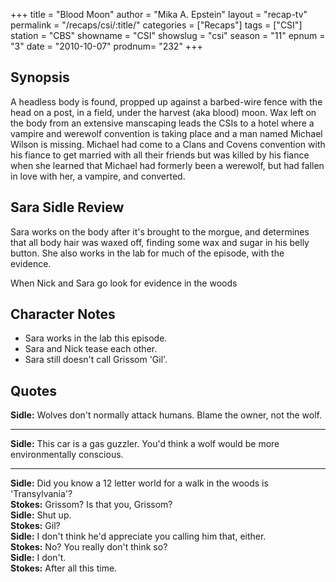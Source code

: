 +++
title = "Blood Moon"
author = "Mika A. Epstein"
layout = "recap-tv"
permalink = "/recaps/csi/:title/"
categories = ["Recaps"]
tags = ["CSI"]
station = "CBS"
showname = "CSI"
showslug = "csi"
season = "11"
epnum = "3"
date = "2010-10-07"
prodnum= "232"
+++

## Synopsis

A headless body is found, propped up against a barbed-wire fence with the head on a post, in a field, under the harvest (aka blood) moon. Wax left on the body from an extensive manscaping leads the CSIs to a hotel where a vampire and werewolf convention is taking place and a man named Michael Wilson is missing. Michael had come to a Clans and Covens convention with his fiance to get married with all their friends but was killed by his fiance when she learned that Michael had formerly been a werewolf, but had fallen in love with her, a vampire, and converted.

## Sara Sidle Review

Sara works on the body after it's brought to the morgue, and determines that all body hair was waxed off, finding some wax and sugar in his belly button. She also works in the lab for much of the episode, with the evidence.

When Nick and Sara go look for evidence in the woods

## Character Notes

* Sara works in the lab this episode.  
* Sara and Nick tease each other.  
* Sara still doesn't call Grissom 'Gil'.

## Quotes

**Sidle:** Wolves don't normally attack humans. Blame the owner, not the wolf.

* * *

**Sidle:** This car is a gas guzzler. You'd think a wolf would be more environmentally conscious.

* * *

**Sidle:** Did you know a 12 letter world for a walk in the woods is 'Transylvania'?  
**Stokes:** Grissom? Is that you, Grissom?  
**Sidle:** Shut up.  
**Stokes:** Gil?  
**Sidle:** I don't think he'd appreciate you calling him that, either.  
**Stokes:** No? You really don't think so?  
**Sidle:** I don't.  
**Stokes:** After all this time.